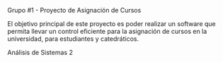 Grupo #1 - Proyecto de Asignación de Cursos

El objetivo principal de este proyecto es poder realizar un software que permita llevar un control eficiente para la asignación de cursos en la universidad, para estudiantes y catedráticos.

Análisis de Sistemas 2